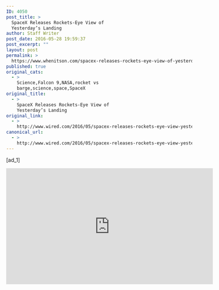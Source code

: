 ```yaml
---
ID: 4050
post_title: >
  SpaceX Releases Rockets-Eye View of
  Yesterday’s Landing
author: Staff Writer
post_date: 2016-05-28 19:59:37
post_excerpt: ""
layout: post
permalink: >
  https://www.whenitson.com/spacex-releases-rockets-eye-view-of-yesterdays-landing/
published: true
original_cats:
  - >
    Science,Falcon 9,NASA,rocket vs
    barge,science,space,SpaceX
original_title:
  - >
    SpaceX Releases Rockets-Eye View of
    Yesterday’s Landing
original_link:
  - >
    http://www.wired.com/2016/05/spacex-releases-rockets-eye-view-yesterdays-landing/
canonical_url:
  - >
    http://www.wired.com/2016/05/spacex-releases-rockets-eye-view-yesterdays-landing/
---
```

 [ad_1]
<br><div id="start-of-content"><article class="content link-underline relative body-copy" data-js="content" itemprop="articleBody" readability="47.989010989011"><p><iframe width="560" height="315" src="https://www.youtube.com/embed/4jEz03Z8azc" frameborder="0" allowfullscreen=""/></p>
<p>Oh SpaceX, you sweet son of a gun. You’ve landed another rocket on a floating ocean barge. </p>
<p>This is the third landing in a row for Elon Musk’s commercial spaceflight company, and the second from a rocket that delivered its cargo to a very high orbit—which means it was coming down increadibly hot. Literally. At six times the speed of sound, atmospheric particles rubbing against the Falcon 9 are trying to burn the thing up. </p>
<p>SpaceX’s <a href="http://www.wired.com/2016/04/spacexs-rocket-victorious-robot-boat-last/" target="_blank">first barge landing came in April</a>, on a mission sending a supply-laden Dragon capsule to the ISS. Almost exactly a month later, the company proved the landing wasn’t a fluke. In fact, they upped the ante, <a href="http://www.wired.com/2016/05/spacex-landed-freaking-rocket-robot-boat-dark/" target="_blank">landing their rocket in the dark</a>, after sending it 22,300 miles above Earth. This third came down from roughly the same height, and comes a mere 20 days after the last, a testament to the company’s commitment to an <a href="http://www.wired.com/2016/04/spacex-just-stuck-historic-landing-now/" target="_blank">increased launch tempo</a>. </p>
<p>Expect to see more landing attempts, and hopefully more landings. Each of the latter slashes tens of millions of dollars from the cost of spaceflight (because rockets=expensive). And later this summer, SpaceX is going to put those savings in action and relaunch one of the recovered rockets. Musk has said each Falcon 9 could theoretically be used 10 or 20 times. That’s pretty sweet. </p>

			<a class="visually-hidden skip-to-text-link focusable bg-white" href="#start-of-content">Go Back to Top. Skip To: Start of Article.</a>

			
</article>

	</div>
<br>[ad_2]
<br><a href="http://www.wired.com/2016/05/spacex-releases-rockets-eye-view-yesterdays-landing/">Source </a>